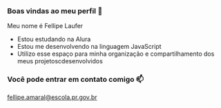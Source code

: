 ### Boas vindas ao meu perfil 💙

Meu nome é Fellipe Laufer

- Estou estudando na Alura
- Estou me desenvolvendo na linguagem JavaScript
- Utilizo esse espaço para minha organização e compartilhamento dos meus projetoscdesenvolvidos

### Você pode entrar em contato comigo 📫

fellipe.amaral@escola.pr.gov.br
